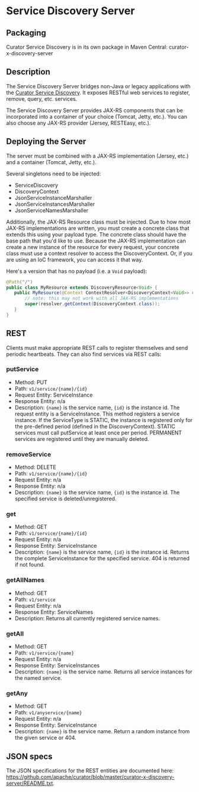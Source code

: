 # Service Discovery Server

## Packaging

Curator Service Discovery is in its own package in Maven Central: curator-x-discovery-server

## Description

The Service Discovery Server bridges non-Java or legacy applications with the [Curator Service Discovery](service-discovery.md). It exposes RESTful web services to register, remove, query, etc. services.

The Service Discovery Server provides JAX-RS components that can be incorporated into a container of your choice (Tomcat, Jetty, etc.). You can also choose any JAX-RS provider (Jersey, RESTEasy, etc.).

## Deploying the Server

The server must be combined with a JAX-RS implementation (Jersey, etc.) and a container (Tomcat, Jetty, etc.).

Several singletons need to be injected:

* ServiceDiscovery
* DiscoveryContext
* JsonServiceInstanceMarshaller
* JsonServiceInstancesMarshaller
* JsonServiceNamesMarshaller

Additionally, the JAX-RS Resource class must be injected. Due to how most JAX-RS implementations are written, you must create a concrete class that extends this using your payload type. The concrete class should have the base path that you'd like to use. Because the JAX-RS implementation can create a new instance of the resource for every request, your concrete class must use a context resolver to access the DiscoveryContext. Or, if you are using an IoC framework, you can access it that way.

Here's a version that has no payload (i.e. a `Void` payload):

```java
@Path("/")
public class MyResource extends DiscoveryResource<Void> {
   public MyResource(@Context ContextResolver<DiscoveryContext<Void>> resolver) {
       // note: this may not work with all JAX-RS implementations
       super(resolver.getContext(DiscoveryContext.class));
   }
}
```

## REST

Clients must make appropriate REST calls to register themselves and send periodic heartbeats. They can also find services via REST calls:

### putService

* Method: PUT
* Path: `v1/service/{name}/{id}`
* Request Entity: ServiceInstance
* Response Entity: n/a
* Description: `{name}` is the service name, `{id}` is the instance id. The request entity is a ServiceInstance. This method registers a service instance. If the ServiceType is STATIC, the instance is registered only for the pre-defined period (defined in the DiscoveryContext). STATIC services must call putService at least once per period. PERMANENT services are registered until they are manually deleted.

### removeService

* Method: DELETE
* Path: `v1/service/{name}/{id}`
* Request Entity: n/a
* Response Entity: n/a
* Description: `{name}` is the service name, `{id}` is the instance id. The specified service is deleted/unregistered.

### get

* Method: GET
* Path: `v1/service/{name}/{id}`
* Request Entity: n/a
* Response Entity: ServiceInstance
* Description: `{name}` is the service name, `{id}` is the instance id. Returns the complete ServiceInstance for the specified service. 404 is returned if not found.

### getAllNames

* Method: GET
* Path: `v1/service`
* Request Entity: n/a
* Response Entity: ServiceNames
* Description: Returns all currently registered service names.

### getAll

* Method: GET
* Path: `v1/service/{name}`
* Request Entity: n/a
* Response Entity: ServiceInstances
* Description: `{name}` is the service name. Returns all service instances for the named service.

### getAny

* Method: GET
* Path: `v1/anyservice/{name}`
* Request Entity: n/a
* Response Entity: ServiceInstance
* Description: `{name}` is the service name. Return a random instance from the given service or 404.

## JSON specs

The JSON specifications for the REST entities are documented here: https://github.com/apache/curator/blob/master/curator-x-discovery-server/README.txt.
